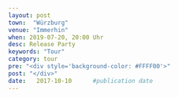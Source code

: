 ```yaml
---
layout: post
town:  "Würzburg"
venue: "Immerhin"
when: 2019-07-20, 20:00 Uhr
desc: Release Party
keywords: "Tour"
category: tour
pre: "<div style='background-color: #FFFF00'>"
post: "</div>"
date:   2017-10-10 		#publication date
---
```

